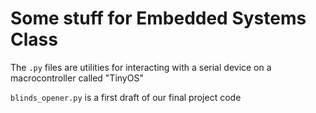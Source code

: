 
# Some stuff for Embedded Systems Class

The `.py` files are utilities for interacting with a serial device on a macrocontroller called
"TinyOS"

`blinds_opener.py` is a first draft of our final project code
